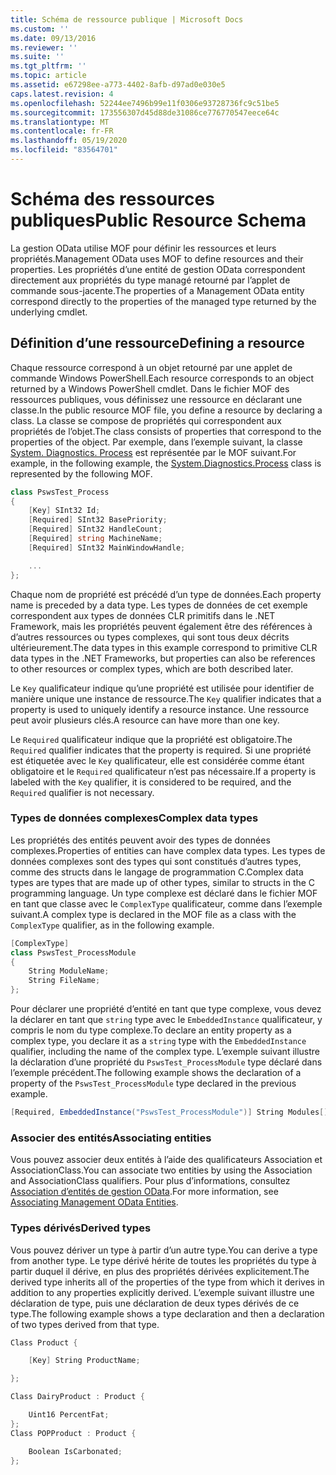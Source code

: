 ```yaml
---
title: Schéma de ressource publique | Microsoft Docs
ms.custom: ''
ms.date: 09/13/2016
ms.reviewer: ''
ms.suite: ''
ms.tgt_pltfrm: ''
ms.topic: article
ms.assetid: e67298ee-a773-4402-8afb-d97ad0e030e5
caps.latest.revision: 4
ms.openlocfilehash: 52244ee7496b99e11f0306e93728736fc9c51be5
ms.sourcegitcommit: 173556307d45d88de31086ce776770547eece64c
ms.translationtype: MT
ms.contentlocale: fr-FR
ms.lasthandoff: 05/19/2020
ms.locfileid: "83564701"
---
```

# <a name="public-resource-schema"></a><span data-ttu-id="d415f-102">Schéma des ressources publiques</span><span class="sxs-lookup"><span data-stu-id="d415f-102">Public Resource Schema</span></span>

<span data-ttu-id="d415f-103">La gestion OData utilise MOF pour définir les ressources et leurs propriétés.</span><span class="sxs-lookup"><span data-stu-id="d415f-103">Management OData uses MOF to define resources and their properties.</span></span> <span data-ttu-id="d415f-104">Les propriétés d’une entité de gestion OData correspondent directement aux propriétés du type managé retourné par l’applet de commande sous-jacente.</span><span class="sxs-lookup"><span data-stu-id="d415f-104">The properties of a Management OData entity correspond directly to the properties of the managed type returned by the underlying cmdlet.</span></span>

## <a name="defining-a-resource"></a><span data-ttu-id="d415f-105">Définition d’une ressource</span><span class="sxs-lookup"><span data-stu-id="d415f-105">Defining a resource</span></span>

<span data-ttu-id="d415f-106">Chaque ressource correspond à un objet retourné par une applet de commande Windows PowerShell.</span><span class="sxs-lookup"><span data-stu-id="d415f-106">Each resource corresponds to an object returned by a Windows PowerShell cmdlet.</span></span> <span data-ttu-id="d415f-107">Dans le fichier MOF des ressources publiques, vous définissez une ressource en déclarant une classe.</span><span class="sxs-lookup"><span data-stu-id="d415f-107">In the public resource MOF file, you define a resource by declaring a class.</span></span> <span data-ttu-id="d415f-108">La classe se compose de propriétés qui correspondent aux propriétés de l’objet.</span><span class="sxs-lookup"><span data-stu-id="d415f-108">The class consists of properties that correspond to the properties of the object.</span></span> <span data-ttu-id="d415f-109">Par exemple, dans l’exemple suivant, la classe [System. Diagnostics. Process](/dotnet/api/System.Diagnostics.Process) est représentée par le MOF suivant.</span><span class="sxs-lookup"><span data-stu-id="d415f-109">For example, in the following example, the [System.Diagnostics.Process](/dotnet/api/System.Diagnostics.Process) class is represented by the following MOF.</span></span>

```csharp
class PswsTest_Process
{
    [Key] SInt32 Id;
    [Required] SInt32 BasePriority;
    [Required] SInt32 HandleCount;
    [Required] string MachineName;
    [Required] SInt32 MainWindowHandle;

    ...
};
```

<span data-ttu-id="d415f-110">Chaque nom de propriété est précédé d’un type de données.</span><span class="sxs-lookup"><span data-stu-id="d415f-110">Each property name is preceded by a data type.</span></span> <span data-ttu-id="d415f-111">Les types de données de cet exemple correspondent aux types de données CLR primitifs dans le .NET Framework, mais les propriétés peuvent également être des références à d’autres ressources ou types complexes, qui sont tous deux décrits ultérieurement.</span><span class="sxs-lookup"><span data-stu-id="d415f-111">The data types in this example correspond to primitive CLR data types in the .NET Frameworks, but properties can also be references to other resources or complex types, which are both described later.</span></span>

<span data-ttu-id="d415f-112">Le `Key` qualificateur indique qu’une propriété est utilisée pour identifier de manière unique une instance de ressource.</span><span class="sxs-lookup"><span data-stu-id="d415f-112">The `Key` qualifier indicates that a property is used to uniquely identify a resource instance.</span></span> <span data-ttu-id="d415f-113">Une ressource peut avoir plusieurs clés.</span><span class="sxs-lookup"><span data-stu-id="d415f-113">A resource can have more than one key.</span></span>

<span data-ttu-id="d415f-114">Le `Required` qualificateur indique que la propriété est obligatoire.</span><span class="sxs-lookup"><span data-stu-id="d415f-114">The `Required` qualifier indicates that the property is required.</span></span> <span data-ttu-id="d415f-115">Si une propriété est étiquetée avec le `Key` qualificateur, elle est considérée comme étant obligatoire et le `Required` qualificateur n’est pas nécessaire.</span><span class="sxs-lookup"><span data-stu-id="d415f-115">If a property is labeled with the `Key` qualifier, it is considered to be required, and the `Required` qualifier is not necessary.</span></span>

### <a name="complex-data-types"></a><span data-ttu-id="d415f-116">Types de données complexes</span><span class="sxs-lookup"><span data-stu-id="d415f-116">Complex data types</span></span>

<span data-ttu-id="d415f-117">Les propriétés des entités peuvent avoir des types de données complexes.</span><span class="sxs-lookup"><span data-stu-id="d415f-117">Properties of entities can have complex data types.</span></span> <span data-ttu-id="d415f-118">Les types de données complexes sont des types qui sont constitués d’autres types, comme des structs dans le langage de programmation C.</span><span class="sxs-lookup"><span data-stu-id="d415f-118">Complex data types are types that are made up of other types, similar to structs in the C programming language.</span></span> <span data-ttu-id="d415f-119">Un type complexe est déclaré dans le fichier MOF en tant que classe avec le `ComplexType` qualificateur, comme dans l’exemple suivant.</span><span class="sxs-lookup"><span data-stu-id="d415f-119">A complex type is declared in the MOF file as a class with the `ComplexType` qualifier, as in the following example.</span></span>

```csharp
[ComplexType]
class PswsTest_ProcessModule
{
    String ModuleName;
    String FileName;
};
```

<span data-ttu-id="d415f-120">Pour déclarer une propriété d’entité en tant que type complexe, vous devez la déclarer en tant que `string` type avec le `EmbeddedInstance` qualificateur, y compris le nom du type complexe.</span><span class="sxs-lookup"><span data-stu-id="d415f-120">To declare an entity property as a complex type, you declare it as a `string` type with the `EmbeddedInstance` qualifier, including the name of the complex type.</span></span> <span data-ttu-id="d415f-121">L’exemple suivant illustre la déclaration d’une propriété du `PswsTest_ProcessModule` type déclaré dans l’exemple précédent.</span><span class="sxs-lookup"><span data-stu-id="d415f-121">The following example shows the declaration of a property of the `PswsTest_ProcessModule` type declared in the previous example.</span></span>

```csharp
[Required, EmbeddedInstance("PswsTest_ProcessModule")] String Modules[];
```

### <a name="associating-entities"></a><span data-ttu-id="d415f-122">Associer des entités</span><span class="sxs-lookup"><span data-stu-id="d415f-122">Associating entities</span></span>

<span data-ttu-id="d415f-123">Vous pouvez associer deux entités à l’aide des qualificateurs Association et AssociationClass.</span><span class="sxs-lookup"><span data-stu-id="d415f-123">You can associate two entities by using the Association and AssociationClass qualifiers.</span></span> <span data-ttu-id="d415f-124">Pour plus d’informations, consultez [Association d’entités de gestion OData](./associating-management-odata-entities.md).</span><span class="sxs-lookup"><span data-stu-id="d415f-124">For more information, see [Associating Management OData Entities](./associating-management-odata-entities.md).</span></span>

### <a name="derived-types"></a><span data-ttu-id="d415f-125">Types dérivés</span><span class="sxs-lookup"><span data-stu-id="d415f-125">Derived types</span></span>

<span data-ttu-id="d415f-126">Vous pouvez dériver un type à partir d’un autre type.</span><span class="sxs-lookup"><span data-stu-id="d415f-126">You can derive a type from another type.</span></span> <span data-ttu-id="d415f-127">Le type dérivé hérite de toutes les propriétés du type à partir duquel il dérive, en plus des propriétés dérivées explicitement.</span><span class="sxs-lookup"><span data-stu-id="d415f-127">The derived type inherits all of the properties of the type from which it derives in addition to any properties explicitly derived.</span></span> <span data-ttu-id="d415f-128">L’exemple suivant illustre une déclaration de type, puis une déclaration de deux types dérivés de ce type.</span><span class="sxs-lookup"><span data-stu-id="d415f-128">The following example shows a type declaration and then a declaration of two types derived from that type.</span></span>

```csharp
Class Product {

    [Key] String ProductName;

};

Class DairyProduct : Product {

    Uint16 PercentFat;
};
Class POPProduct : Product {

    Boolean IsCarbonated;
};
```
